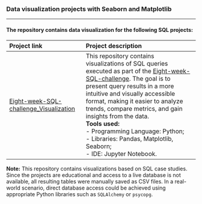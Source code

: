 ### Data visualization projects with Seaborn and Matplotlib

---

#### The repository contains data visualization for the following SQL projects:
| Project link | Project description |
|:-----------------|:---------------|
| [Eight-week-SQL-challenge_Visualization](https://github.com/shdrn2402/Eight-week-SQL-challenge_Visualization) | This repository contains visualizations of SQL queries executed as part of the [Eight-week-SQL-challenge](https://github.com/shdrn2402/Eight-week-SQL-challenge/tree/main). The goal is to present query results in a more intuitive and visually accessible format, making it easier to analyze trends, compare metrics, and gain insights from the data. </br> **Tools used:** </br> - Programming Language: Python; </br> - Libraries: Pandas, Matplotlib, Seaborn; </br> - IDE: Jupyter Notebook. |

**Note:** This repository contains visualizations based on SQL case studies. Since the projects are educational and access to a live database is not available, all resulting tables were manually saved as CSV files. In a real-world scenario, direct database access could be achieved using appropriate Python libraries such as `SQLAlchemy` or `psycopg`.
